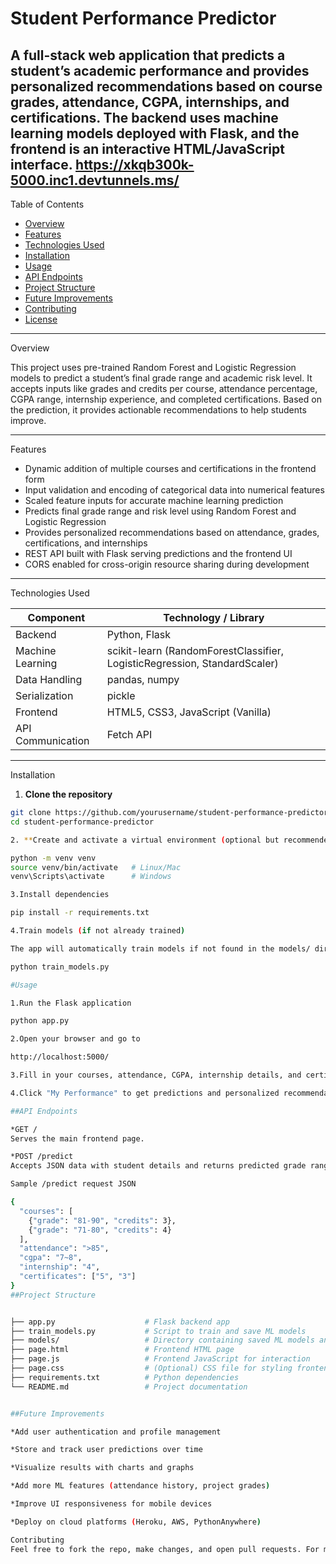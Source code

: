 # Student Performance Predictor

A full-stack web application that predicts a student’s academic performance and provides personalized recommendations based on course grades, attendance, CGPA, internships, and certifications. The backend uses machine learning models deployed with Flask, and the frontend is an interactive HTML/JavaScript interface.
https://xkqb300k-5000.inc1.devtunnels.ms/
---

Table of Contents

- [Overview](#overview)  
- [Features](#features)  
- [Technologies Used](#technologies-used)  
- [Installation](#installation)  
- [Usage](#usage)  
- [API Endpoints](#api-endpoints)  
- [Project Structure](#project-structure)  
- [Future Improvements](#future-improvements)  
- [Contributing](#contributing)  
- [License](#license)  

---

Overview

This project uses pre-trained Random Forest and Logistic Regression models to predict a student’s final grade range and academic risk level. It accepts inputs like grades and credits per course, attendance percentage, CGPA range, internship experience, and completed certifications. Based on the prediction, it provides actionable recommendations to help students improve.

---

Features

- Dynamic addition of multiple courses and certifications in the frontend form  
- Input validation and encoding of categorical data into numerical features  
- Scaled feature inputs for accurate machine learning prediction  
- Predicts final grade range and risk level using Random Forest and Logistic Regression  
- Provides personalized recommendations based on attendance, grades, certifications, and internships  
- REST API built with Flask serving predictions and the frontend UI  
- CORS enabled for cross-origin resource sharing during development  

---

Technologies Used

| Component         | Technology / Library             |
|-------------------|--------------------------------|
| Backend           | Python, Flask                  |
| Machine Learning  | scikit-learn (RandomForestClassifier, LogisticRegression, StandardScaler) |
| Data Handling     | pandas, numpy                  |
| Serialization     | pickle                        |
| Frontend          | HTML5, CSS3, JavaScript (Vanilla) |
| API Communication | Fetch API                     |

---

 Installation

1. **Clone the repository**

```bash
git clone https://github.com/yourusername/student-performance-predictor.git
cd student-performance-predictor

2. **Create and activate a virtual environment (optional but recommended)**

python -m venv venv
source venv/bin/activate   # Linux/Mac
venv\Scripts\activate      # Windows

3.Install dependencies

pip install -r requirements.txt

4.Train models (if not already trained)

The app will automatically train models if not found in the models/ directory, but you can also run:

python train_models.py

#Usage

1.Run the Flask application

python app.py

2.Open your browser and go to

http://localhost:5000/

3.Fill in your courses, attendance, CGPA, internship details, and certificates

4.Click "My Performance" to get predictions and personalized recommendations

##API Endpoints

*GET /
Serves the main frontend page.

*POST /predict
Accepts JSON data with student details and returns predicted grade range, risk level, performance category, and recommendations.

Sample /predict request JSON

{
  "courses": [
    {"grade": "81-90", "credits": 3},
    {"grade": "71-80", "credits": 4}
  ],
  "attendance": ">85",
  "cgpa": "7~8",
  "internship": "4",
  "certificates": ["5", "3"]
}
##Project Structure


├── app.py                    # Flask backend app
├── train_models.py           # Script to train and save ML models
├── models/                   # Directory containing saved ML models and scaler
├── page.html                 # Frontend HTML page
├── page.js                   # Frontend JavaScript for interaction
├── page.css                  # (Optional) CSS file for styling frontend
├── requirements.txt          # Python dependencies
└── README.md                 # Project documentation


##Future Improvements

*Add user authentication and profile management

*Store and track user predictions over time

*Visualize results with charts and graphs

*Add more ML features (attendance history, project grades)

*Improve UI responsiveness for mobile devices

*Deploy on cloud platforms (Heroku, AWS, PythonAnywhere)

Contributing
Feel free to fork the repo, make changes, and open pull requests. For major changes, please open an issue first to discuss what you would like to change.


